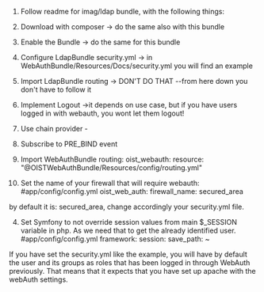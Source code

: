 1. Follow readme for imag/ldap bundle, with the following things:

1. Download with composer -> do the same also with this bundle
3. Enable the Bundle -> do the same for this bundle
4. Configure LdapBundle security.yml -> in WebAuthBundle/Resources/Docs/security.yml you will find an example
7. Import LdapBundle routing -> DON'T DO THAT
--from here down you don't have to follow it
8. Implement Logout ->it depends on use case, but if you have users logged in with webauth, you wont let them logout!
9. Use chain provider -
10. Subscribe to PRE_BIND event


2. Import WebAuthBundle routing:
oist_webauth:
  resource: "@OISTWebAuthBundle/Resources/config/routing.yml"

3. Set the name of your firewall that will require webauth:
#app/config/config.yml
oist_web_auth:
    firewall_name: secured_area

by default it is: secured_area, change accordingly your security.yml file.


4. Set Symfony to not override session values from main $_SESSION variable in php. As we need that to get the already identified user.
#app/config/config.yml
framework:
    session:
        save_path: ~
        
If you have set the security.yml like the example, you will have by default the user and its groups as roles that has been logged in through WebAuth previously.
That means that it expects that you have set up apache with the webAuth settings.